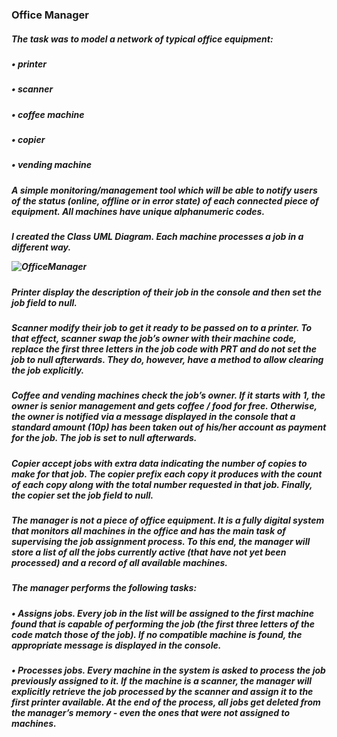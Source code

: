 <h3> Office Manager

<h5>The task was to model a network of typical office equipment:
<h5>• printer
<h5>• scanner
<h5>• coffee machine 
<h5>• copier
<h5>• vending machine
<h5>A simple monitoring/management tool which will be able to notify users of the status (online, offline or in error state) of each connected piece of equipment. All machines have unique alphanumeric codes.
 
 
<h5>I created the Class UML Diagram. Each machine processes a job in a different way.
 
 
 
 
![OfficeManager](https://github.com/IngaPosiunaite/OfficeManager/assets/119749457/ef9f92da-4510-4055-8fac-714f8c8f4818)


 
 
 
<h5> Printer display the description of their job in the console and then set the job field to null.
<h5> Scanner modify their job to get it ready to be passed on to a printer. To that effect, scanner swap the job’s owner with their machine code, replace the first three letters in the job code with PRT and do not set the job to null afterwards. They do, however, have a method to allow clearing the job explicitly.
<h5> Coffee and vending machines check the job’s owner. If it starts with 1, the owner is senior management and gets coffee / food for free. Otherwise, the owner is notified via a message displayed in the console that a standard amount (10p) has been taken out of his/her account as payment for the job. The job is set to null afterwards.
<h5>Copier accept jobs with extra data indicating the number of copies to make for that job. The copier prefix each copy it produces with the count of each copy along with the total number requested in that job. Finally, the copier set the job field to null.

<h5>The manager is not a piece of office equipment. It is a fully digital system that monitors all machines in the office and has the main task of supervising the job assignment process. To this end, the manager will store a list of all the jobs currently active (that have not yet been processed) and a record of all available machines. 
<h5>The manager performs the following tasks:
<h5>• Assigns jobs. Every job in the list will be assigned to the first machine found that is capable of performing the job (the first three letters of the code match those of the job). If no compatible machine is found, the appropriate message is displayed in the console. 
<h5>• Processes jobs. Every machine in the system is asked to process the job previously assigned to it. If the machine is a scanner, the manager will explicitly retrieve the job processed by the scanner and assign it to the first printer available. At the end of the process, all jobs get deleted from the manager’s memory - even the ones that were not assigned to machines. 
